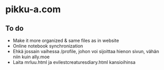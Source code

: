 # pikku-a.com

## To do
- Make it more organized & same files as in website
- Online notebook synchronization
- Ehkä jossain vaihessa /profile, johon voi sijoittaa hienon sivun, vähän niin kuin ally.moe
- Laita mrluu.html ja evilestcreaturesdiary.html kansioihinsa